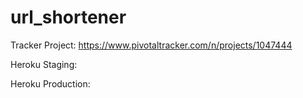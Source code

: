 url_shortener
=============
Tracker Project:
https://www.pivotaltracker.com/n/projects/1047444

Heroku Staging:


Heroku Production:
